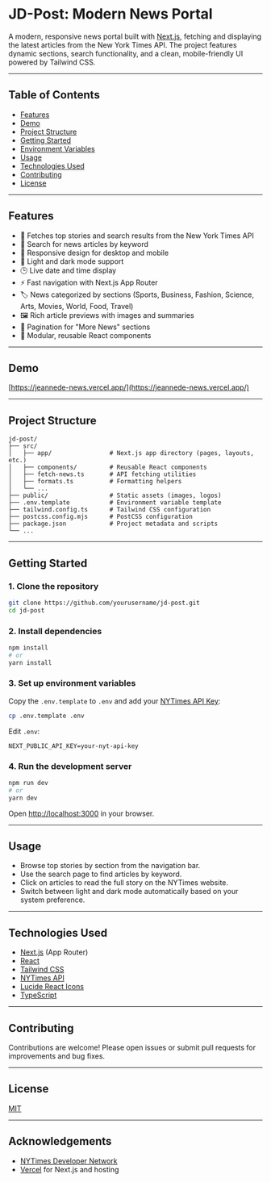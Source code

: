 # JD-Post: Modern News Portal

A modern, responsive news portal built with [Next.js](https://nextjs.org/), fetching and displaying the latest articles from the New York Times API. The project features dynamic sections, search functionality, and a clean, mobile-friendly UI powered by Tailwind CSS.

---

## Table of Contents

- [Features](#features)
- [Demo](#demo)
- [Project Structure](#project-structure)
- [Getting Started](#getting-started)
- [Environment Variables](#environment-variables)
- [Usage](#usage)
- [Technologies Used](#technologies-used)
- [Contributing](#contributing)
- [License](#license)

---

## Features

- 📰 Fetches top stories and search results from the New York Times API
- 🔎 Search for news articles by keyword
- 📱 Responsive design for desktop and mobile
- 🌙 Light and dark mode support
- 🕒 Live date and time display
- ⚡ Fast navigation with Next.js App Router
- 🏷️ News categorized by sections (Sports, Business, Fashion, Science, Arts, Movies, World, Food, Travel)
- 🖼️ Rich article previews with images and summaries
- 📑 Pagination for "More News" sections
- 🧩 Modular, reusable React components

---

## Demo

[https://jeannede-news.vercel.app/](https://jeannede-news.vercel.app/)

---

## Project Structure

```
jd-post/
├── src/
│   ├── app/                # Next.js app directory (pages, layouts, etc.)
│   ├── components/         # Reusable React components
│   ├── fetch-news.ts       # API fetching utilities
│   ├── formats.ts          # Formatting helpers
│   └── ...
├── public/                 # Static assets (images, logos)
├── .env.template           # Environment variable template
├── tailwind.config.ts      # Tailwind CSS configuration
├── postcss.config.mjs      # PostCSS configuration
├── package.json            # Project metadata and scripts
└── ...
```

---

## Getting Started

### 1. Clone the repository

```sh
git clone https://github.com/yourusername/jd-post.git
cd jd-post
```

### 2. Install dependencies

```sh
npm install
# or
yarn install
```

### 3. Set up environment variables

Copy the `.env.template` to `.env` and add your [NYTimes API Key](https://developer.nytimes.com/):

```sh
cp .env.template .env
```

Edit `.env`:

```
NEXT_PUBLIC_API_KEY=your-nyt-api-key
```

### 4. Run the development server

```sh
npm run dev
# or
yarn dev
```

Open [http://localhost:3000](http://localhost:3000) in your browser.

---

## Usage

- Browse top stories by section from the navigation bar.
- Use the search page to find articles by keyword.
- Click on articles to read the full story on the NYTimes website.
- Switch between light and dark mode automatically based on your system preference.

---

## Technologies Used

- [Next.js](https://nextjs.org/) (App Router)
- [React](https://react.dev/)
- [Tailwind CSS](https://tailwindcss.com/)
- [NYTimes API](https://developer.nytimes.com/)
- [Lucide React Icons](https://lucide.dev/)
- [TypeScript](https://www.typescriptlang.org/)

---

## Contributing

Contributions are welcome! Please open issues or submit pull requests for improvements and bug fixes.

---

## License

[MIT](LICENSE)

---

## Acknowledgements

- [NYTimes Developer Network](https://developer.nytimes.com/)
- [Vercel](https://vercel.com/) for Next.js and hosting
